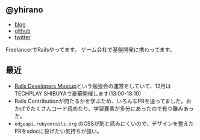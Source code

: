 ## @yhirano

- [blog](https://git.io/entrypoint)
- [github](https://github.com/yhirano55)
- [twitter](https://twitter.com/yoshi_hirano)

FreelancerでRailsやってます。
ゲーム会社で基盤開発に携わってます。

## 最近

- [Rails Developers Meetup](https://rails-developers-meetup.connpass.com/)という勉強会の運営をしていて、12月はTECHPLAY SHIBUYAで豪華開催します(13:00-18:10)
- Rails Contributionが何たるかを学ぶため、いろんなPRを送ってました。おかげでたくさんコード読めたり、学習要素が多分にあったので有り難みあった。
- `edgeapi.rubyonrails.org` のCSSが割と読みにくいので、デザインを整えたPRをsdocに投げたい気持ちが強い。
